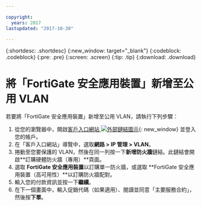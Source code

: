 ```yaml
---

copyright:
  years: 2017
lastupdated: "2017-10-30"

---
```


{:shortdesc: .shortdesc}
{:new_window: target="_blank"}
{:codeblock: .codeblock}
{:pre: .pre}
{:screen: .screen}
{:tip: .tip}
{:download: .download}

# 將「FortiGate 安全應用裝置」新增至公用 VLAN

若要將「FortiGate 安全應用裝置」新增至公用 VLAN，請執行下列步驟：

1. 從您的瀏覽器中，開啟[客戶入口網站 ![外部鏈結圖示](../../icons/launch-glyph.svg "外部鏈結圖示")](https://control.softlayer.com/){: new_window} 並登入您的帳戶。
2. 在「客戶入口網站」導覽中，選取**網路 > IP 管理 > VLAN**。
3. 捲動至您要保護的 VLAN，然後在同一列按一下**新增防火牆**鏈結。此鏈結會開啟**訂購硬體防火牆（專用）**頁面。
4. 選取 **FortiGate 安全應用裝置**以訂購單一防火牆，或選取 **FortiGate 安全應用裝置（高可用性）**以訂購防火牆配對。 
5. 輸入您的付款資訊並按一下**繼續**。
6. 在下一個畫面中，輸入促銷代碼（如果適用）、閱讀並同意「主要服務合約」，然後按**下單**。 
